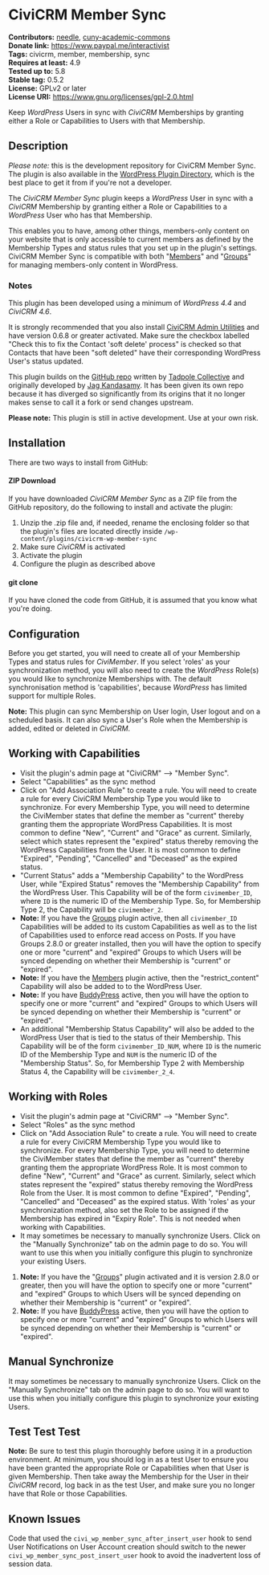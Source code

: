 CiviCRM Member Sync
=============================

**Contributors:** [needle](https://profiles.wordpress.org/needle/), [cuny-academic-commons](https://profiles.wordpress.org/cuny-academic-commons/)<br/>
**Donate link:** https://www.paypal.me/interactivist<br/>
**Tags:** civicrm, member, membership, sync<br/>
**Requires at least:** 4.9<br/>
**Tested up to:** 5.8<br/>
**Stable tag:** 0.5.2<br/>
**License:** GPLv2 or later<br/>
**License URI:** https://www.gnu.org/licenses/gpl-2.0.html

Keep *WordPress* Users in sync with *CiviCRM* Memberships by granting either a Role or Capabilities to Users with that Membership.

## Description

*Please note:* this is the development repository for CiviCRM Member Sync. The plugin is also available in the [WordPress Plugin Directory](https://wordpress.org/plugins/civicrm-wp-member-sync/), which is the best place to get it from if you're not a developer.

The *CiviCRM Member Sync* plugin keeps a *WordPress* User in sync with a *CiviCRM* Membership by granting either a Role or Capabilities to a *WordPress* User who has that Membership.

This enables you to have, among other things, members-only content on your website that is only accessible to current members as defined by the Membership Types and status rules that you set up in the plugin's settings. CiviCRM Member Sync is compatible with both "[Members](https://wordpress.org/plugins/members/)" and "[Groups](https://wordpress.org/plugins/groups/)" for managing members-only content in WordPress.

### Notes

This plugin has been developed using a minimum of *WordPress 4.4* and *CiviCRM 4.6*.

It is strongly recommended that you also install [CiviCRM Admin Utilities](https://wordpress.org/plugins/civicrm-admin-utilities/) and have version 0.6.8 or greater activated. Make sure the checkbox labelled "Check this to fix the Contact 'soft delete' process" is checked so that Contacts that have been "soft deleted" have their corresponding WordPress User's status updated.

This plugin builds on the [GitHub repo](https://github.com/tadpolecc/civi_member_sync) written by [Tadpole Collective](https://tadpole.cc) and  originally developed by [Jag Kandasamy](http://www.orangecreative.net). It has been given its own repo because it has diverged so significantly from its origins that it no longer makes sense to call it a fork or send changes upstream.

**Please note:** This plugin is still in active development. Use at your own risk.

## Installation

There are two ways to install from GitHub:

#### ZIP Download

If you have downloaded *CiviCRM Member Sync* as a ZIP file from the GitHub repository, do the following to install and activate the plugin:

1. Unzip the .zip file and, if needed, rename the enclosing folder so that the plugin's files are located directly inside `/wp-content/plugins/civicrm-wp-member-sync`
2. Make sure *CiviCRM* is activated
3. Activate the plugin
4. Configure the plugin as described above

#### git clone

If you have cloned the code from GitHub, it is assumed that you know what you're doing.

## Configuration

Before you get started, you will need to create all of your Membership Types and status rules for *CiviMember*. If you select 'roles' as your synchronization method, you will also need to create the *WordPress* Role(s) you would like to synchronize Memberships with. The default synchronisation method is 'capabilities', because *WordPress* has limited support for multiple Roles.

**Note:** This plugin can sync Membership on User login, User logout and on a scheduled basis. It can also sync a User's Role when the Membership is added, edited or deleted in *CiviCRM*.

## Working with Capabilities

* Visit the plugin's admin page at "CiviCRM" --> "Member Sync".
* Select "Capabilities" as the sync method
* Click on "Add Association Rule" to create a rule. You will need to create a rule for every CiviCRM Membership Type you would like to synchronize. For every Membership Type, you will need to determine the CiviMember states that define the member as "current" thereby granting them the appropriate WordPress Capabilities. It is most common to define "New", "Current" and "Grace" as current. Similarly, select which states represent the "expired" status thereby removing the WordPress Capabilities from the User. It is most common to define "Expired", "Pending", "Cancelled" and "Deceased" as the expired status.
* "Current Status" adds a "Membership Capability" to the WordPress User, while "Expired Status" removes the "Membership Capability" from the WordPress User. This Capability will be of the form `civimember_ID`, where `ID` is the numeric ID of the Membership Type. So, for Membership Type 2, the Capability will be `civimember_2`.
* **Note:** If you have the [Groups](https://wordpress.org/plugins/groups/) plugin active, then all `civimember_ID` Capabilities will be added to its custom Capabilities as well as to the list of Capabilities used to enforce read access on Posts. If you have Groups 2.8.0 or greater installed, then you will have the option to specify one or more "current" and "expired" Groups to which Users will be synced depending on whether their Membership is "current" or "expired".
* **Note:** If you have the [Members](https://wordpress.org/plugins/members/) plugin active, then the "restrict_content" Capability will also be added to to the WordPress User.
* **Note:** If you have [BuddyPress](https://wordpress.org/plugins/buddypress/) active, then you will have the option to specify one or more "current" and "expired" Groups to which Users will be synced depending on whether their Membership is "current" or "expired".
* An additional "Membership Status Capability" will also be added to the WordPress User that is tied to the status of their Membership. This Capability will be of the form `civimember_ID_NUM`, where `ID` is the numeric ID of the Membership Type and `NUM` is the numeric ID of the "Membership Status". So, for Membership Type 2 with Membership Status 4, the Capability will be `civimember_2_4`.

## Working with Roles

* Visit the plugin's admin page at "CiviCRM" --> "Member Sync".
* Select "Roles" as the sync method
* Click on "Add Association Rule" to create a rule. You will need to create a rule for every CiviCRM Membership Type you would like to synchronize. For every Membership Type, you will need to determine the CiviMember states that define the member as "current" thereby granting them the appropriate WordPress Role. It is most common to define "New", "Current" and "Grace" as current. Similarly, select which states represent the "expired" status thereby removing the WordPress Role from the User. It is most common to define "Expired", "Pending", "Cancelled" and "Deceased" as the expired status. With 'roles' as your synchronization method, also set the Role to be assigned if the Membership has expired in "Expiry Role". This is not needed when working with Capabilities.
* It may sometimes be necessary to manually synchronize Users. Click on the "Manually Synchronize" tab on the admin page to do so. You will want to use this when you initially configure this plugin to synchronize your existing Users.
1. **Note:** If you have the "[Groups](https://wordpress.org/plugins/groups/)" plugin activated and it is version 2.8.0 or greater, then you will have the option to specify one or more "current" and "expired" Groups to which Users will be synced depending on whether their Membership is "current" or "expired".
2. **Note:** If you have [BuddyPress](https://wordpress.org/plugins/buddypress/) active, then you will have the option to specify one or more "current" and "expired" Groups to which Users will be synced depending on whether their Membership is "current" or "expired".

## Manual Synchronize

It may sometimes be necessary to manually synchronize Users. Click on the "Manually Synchronize" tab on the admin page to do so. You will want to use this when you initially configure this plugin to synchronize your existing Users.

## Test Test Test

**Note:** Be sure to test this plugin thoroughly before using it in a production environment. At minimum, you should log in as a test User to ensure you have been granted the appropriate Role or Capabilities when that User is given Membership. Then take away the Membership for the User in their *CiviCRM* record, log back in as the test User, and make sure you no longer have that Role or those Capabilities.

## Known Issues

Code that used the `civi_wp_member_sync_after_insert_user` hook to send User Notifications on User Account creation should switch to the newer `civi_wp_member_sync_post_insert_user` hook to avoid the inadvertent loss of session data.
